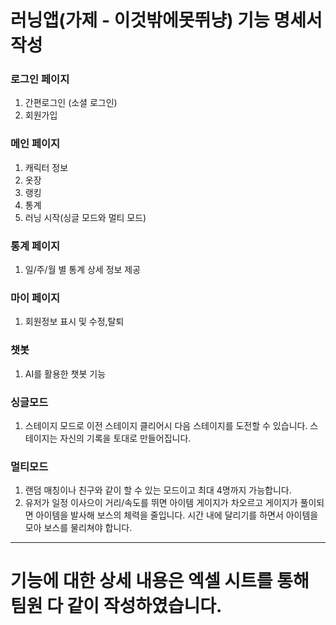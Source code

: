 # 러닝앱(가제 - 이것밖에못뛰냥) 기능 명세서 작성

### 로그인 페이지
1. 간편로그인 (소셜 로그인)
2. 회원가입

### 메인 페이지

1. 캐릭터 정보
2. 옷장
3. 랭킹
4. 통계
5. 러닝 시작(싱글 모드와 멀티 모드)

### 통계 페이지

1. 일/주/월 별 통계 상세 정보 제공

### 마이 페이지

1. 회원정보 표시 및 수정,탈퇴

### 챗봇
1. AI를 활용한 챗봇 기능

### 싱글모드
1. 스테이지 모드로 이전 스테이지 클리어시 다음 스테이지를 도전할 수  있습니다. 스테이지는 자신의 기록을 토대로 만들어집니다.

### 멀티모드
1. 랜덤 매칭이나 친구와 같이 할 수 있는 모드이고 최대 4명까지 가능합니다.
2. 유저가 일정 이사으이 거리/속도를 뛰면 아이템 게이지가 차오르고 게이지가 풀이되면 아이템을 발사해 보스의 체력을 줄입니다. 시간 내에 달리기를 하면서 아이템을 모아 보스를 물리쳐야 합니다.
----

# 기능에 대한 상세 내용은 엑셀 시트를 통해 팀원 다 같이 작성하였습니다. 